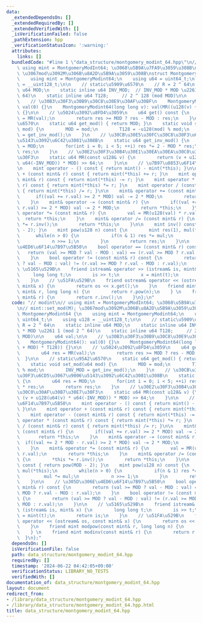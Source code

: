 ```yaml
---
data:
  _extendedDependsOn: []
  _extendedRequiredBy: []
  _extendedVerifiedWith: []
  _isVerificationFailed: false
  _pathExtension: hpp
  _verificationStatusIcon: ':warning:'
  attributes:
    links: []
  bundledCode: "#line 1 \"data_structure/montgomery_modint_64.hpp\"\n// modint\n//\
    \ using mint = MontgomeryModInt64; \u3068\u5B9A\u7FA9\u3059\u308B\n// mint::set_mod(M);\
    \ \u3067mod\u3092M\u306B\u8A2D\u5B9A\u3059\u308B\nstruct MontgomeryModint64 {\n\
    \    using mint = MontgomeryModint64;\n    using u64 = uint64_t;\n    using u128\
    \ = __uint128_t;\n\n    // static\u5909\u6570\n    // R = 2 ^ 64\n    static inline\
    \ u64 MOD;\n    static inline u64 INV_MOD;  // INV_MOD * MOD \u2261 1 (mod 2 ^\
    \ 64)\n    static inline u64 T128;     // 2 ^ 128 (mod MOD)\n\n    u64 val;\n\n\
    \    // \u30B3\u30F3\u30B9\u30C8\u30E9\u30AF\u30BF\n    MontgomeryModint64():\
    \ val(0) {}\n    MontgomeryModint64(long long v): val(MR((u128(v) + MOD) * T128))\
    \ {}\n\n    // \u5024\u3092\u8FD4\u3059\n    u64 get() const {\n        u64 res\
    \ = MR(val);\n        return res >= MOD ? res - MOD : res;\n    }\n\n    // static\u95A2\
    \u6570\n    static u64 get_mod() { return MOD; }\n    static void set_mod(u64\
    \ mod) {\n        MOD = mod;\n        T128 = -u128(mod) % mod;\n        INV_MOD\
    \ = get_inv_mod();\n    }\n    // \u30CB\u30E5\u30FC\u30C8\u30F3\u6CD5\u3067\u9006\
    \u5143\u3092\u6C42\u3081\u308B\n    static u64 get_inv_mod() {\n        u64 res\
    \ = MOD;\n        for(int i = 0; i < 5; ++i) res *= 2 - MOD * res;\n        return\
    \ res;\n    }\n    // \u30E2\u30F3\u30B4\u30E1\u30EA\u30EA\u30C0\u30AF\u30B7\u30E7\
    \u30F3\n    static u64 MR(const u128& v) {\n        return (v + u128(u64(v) *\
    \ u64(-INV_MOD)) * MOD) >> 64;\n    }\n\n    // \u7B97\u8853\u6F14\u7B97\u5B50\
    \n    mint operator - () const { return mint() - mint(*this); }\n\n    mint operator\
    \ + (const mint& r) const { return mint(*this) += r; }\n    mint operator - (const\
    \ mint& r) const { return mint(*this) -= r; }\n    mint operator * (const mint&\
    \ r) const { return mint(*this) *= r; }\n    mint operator / (const mint& r) const\
    \ { return mint(*this) /= r; }\n\n    mint& operator += (const mint& r) {\n  \
    \      if((val += r.val) >= 2 * MOD) val -= 2 * MOD;\n        return *this;\n\
    \    }\n    mint& operator -= (const mint& r) {\n        if((val += 2 * MOD -\
    \ r.val) >= 2 * MOD) val -= 2 * MOD;\n        return *this;\n    }\n    mint&\
    \ operator *= (const mint& r) {\n        val = MR(u128(val) * r.val);\n      \
    \  return *this;\n    }\n    mint& operator /= (const mint& r) {\n        *this\
    \ *= r.inv();\n        return *this;\n    }\n\n    mint inv() const { return pow(MOD\
    \ - 2); }\n    mint pow(u128 n) const {\n        mint res(1), mul(*this);\n  \
    \      while(n > 0) {\n            if(n & 1) res *= mul;\n            mul *= mul;\n\
    \            n >>= 1;\n        }\n        return res;\n    }\n\n    // \u305D\u306E\
    \u4ED6\u6F14\u7B97\u5B50\n    bool operator == (const mint& r) const {\n     \
    \   return (val >= MOD ? val - MOD : val) == (r.val >= MOD ? r.val - MOD : r.val);\n\
    \    }\n    bool operator != (const mint& r) const {\n        return (val >= MOD\
    \ ? val - MOD : val) != (r.val >= MOD ? r.val - MOD : r.val);\n    }\n\n    //\
    \ \u5165\u529B\n    friend istream& operator >> (istream& is, mint& x) {\n   \
    \     long long t;\n        is >> t;\n        x = mint(t);\n        return is;\n\
    \    }\n    // \u51FA\u529B\n    friend ostream& operator << (ostream& os, const\
    \ mint& x) {\n        return os << x.get();\n    }\n    friend mint modpow(const\
    \ mint& r, long long n) {\n        return r.pow(n);\n    } \n    friend mint modinv(const\
    \ mint& r) {\n        return r.inv();\n    }\n};\n"
  code: "// modint\n// using mint = MontgomeryModInt64; \u3068\u5B9A\u7FA9\u3059\u308B\
    \n// mint::set_mod(M); \u3067mod\u3092M\u306B\u8A2D\u5B9A\u3059\u308B\nstruct\
    \ MontgomeryModint64 {\n    using mint = MontgomeryModint64;\n    using u64 =\
    \ uint64_t;\n    using u128 = __uint128_t;\n\n    // static\u5909\u6570\n    //\
    \ R = 2 ^ 64\n    static inline u64 MOD;\n    static inline u64 INV_MOD;  // INV_MOD\
    \ * MOD \u2261 1 (mod 2 ^ 64)\n    static inline u64 T128;     // 2 ^ 128 (mod\
    \ MOD)\n\n    u64 val;\n\n    // \u30B3\u30F3\u30B9\u30C8\u30E9\u30AF\u30BF\n\
    \    MontgomeryModint64(): val(0) {}\n    MontgomeryModint64(long long v): val(MR((u128(v)\
    \ + MOD) * T128)) {}\n\n    // \u5024\u3092\u8FD4\u3059\n    u64 get() const {\n\
    \        u64 res = MR(val);\n        return res >= MOD ? res - MOD : res;\n  \
    \  }\n\n    // static\u95A2\u6570\n    static u64 get_mod() { return MOD; }\n\
    \    static void set_mod(u64 mod) {\n        MOD = mod;\n        T128 = -u128(mod)\
    \ % mod;\n        INV_MOD = get_inv_mod();\n    }\n    // \u30CB\u30E5\u30FC\u30C8\
    \u30F3\u6CD5\u3067\u9006\u5143\u3092\u6C42\u3081\u308B\n    static u64 get_inv_mod()\
    \ {\n        u64 res = MOD;\n        for(int i = 0; i < 5; ++i) res *= 2 - MOD\
    \ * res;\n        return res;\n    }\n    // \u30E2\u30F3\u30B4\u30E1\u30EA\u30EA\
    \u30C0\u30AF\u30B7\u30E7\u30F3\n    static u64 MR(const u128& v) {\n        return\
    \ (v + u128(u64(v) * u64(-INV_MOD)) * MOD) >> 64;\n    }\n\n    // \u7B97\u8853\
    \u6F14\u7B97\u5B50\n    mint operator - () const { return mint() - mint(*this);\
    \ }\n\n    mint operator + (const mint& r) const { return mint(*this) += r; }\n\
    \    mint operator - (const mint& r) const { return mint(*this) -= r; }\n    mint\
    \ operator * (const mint& r) const { return mint(*this) *= r; }\n    mint operator\
    \ / (const mint& r) const { return mint(*this) /= r; }\n\n    mint& operator +=\
    \ (const mint& r) {\n        if((val += r.val) >= 2 * MOD) val -= 2 * MOD;\n \
    \       return *this;\n    }\n    mint& operator -= (const mint& r) {\n      \
    \  if((val += 2 * MOD - r.val) >= 2 * MOD) val -= 2 * MOD;\n        return *this;\n\
    \    }\n    mint& operator *= (const mint& r) {\n        val = MR(u128(val) *\
    \ r.val);\n        return *this;\n    }\n    mint& operator /= (const mint& r)\
    \ {\n        *this *= r.inv();\n        return *this;\n    }\n\n    mint inv()\
    \ const { return pow(MOD - 2); }\n    mint pow(u128 n) const {\n        mint res(1),\
    \ mul(*this);\n        while(n > 0) {\n            if(n & 1) res *= mul;\n   \
    \         mul *= mul;\n            n >>= 1;\n        }\n        return res;\n\
    \    }\n\n    // \u305D\u306E\u4ED6\u6F14\u7B97\u5B50\n    bool operator == (const\
    \ mint& r) const {\n        return (val >= MOD ? val - MOD : val) == (r.val >=\
    \ MOD ? r.val - MOD : r.val);\n    }\n    bool operator != (const mint& r) const\
    \ {\n        return (val >= MOD ? val - MOD : val) != (r.val >= MOD ? r.val -\
    \ MOD : r.val);\n    }\n\n    // \u5165\u529B\n    friend istream& operator >>\
    \ (istream& is, mint& x) {\n        long long t;\n        is >> t;\n        x\
    \ = mint(t);\n        return is;\n    }\n    // \u51FA\u529B\n    friend ostream&\
    \ operator << (ostream& os, const mint& x) {\n        return os << x.get();\n\
    \    }\n    friend mint modpow(const mint& r, long long n) {\n        return r.pow(n);\n\
    \    } \n    friend mint modinv(const mint& r) {\n        return r.inv();\n  \
    \  }\n};"
  dependsOn: []
  isVerificationFile: false
  path: data_structure/montgomery_modint_64.hpp
  requiredBy: []
  timestamp: '2024-06-22 04:42:05+09:00'
  verificationStatus: LIBRARY_NO_TESTS
  verifiedWith: []
documentation_of: data_structure/montgomery_modint_64.hpp
layout: document
redirect_from:
- /library/data_structure/montgomery_modint_64.hpp
- /library/data_structure/montgomery_modint_64.hpp.html
title: data_structure/montgomery_modint_64.hpp
---
```

